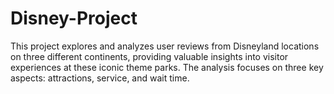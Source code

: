 # Disney-Project
This project explores and analyzes user reviews from Disneyland locations on three different continents, providing valuable insights into visitor experiences at these iconic theme parks. The analysis focuses on three key aspects: attractions, service, and wait time.
